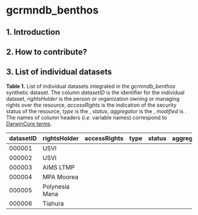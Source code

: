 # gcrmndb_benthos 

## 1. Introduction


## 2. How to contribute?


## 3. List of individual datasets


**Table 1.** List of individual datasets integrated in the *gcrmndb_benthos* synthetic dataset. The column *datasetID* is the identifier for the individual dataset, *rightsHolder* is the person or organization owning or managing rights over the resource, *accessRights* is the indication of the security status of the resource, *type* is the , *status*, *aggregator* is the , *modified* is . The names of column headers (*i.e.* variable names) correspond to [DarwinCore terms](https://dwc.tdwg.org/terms/#identification).



| datasetID      | rightsHolder      | accessRights   | type           | status         | aggregator    | modified      |
|----------------|-------------------|----------------|----------------|----------------|---------------|---------------|
| 000001         | USVI            |                |                |                |               |               |
| 000002         | USVI             |                |                |                |               |               |
| 000003         | AIMS LTMP         |                |                |                |               |               |
| 000004         | MPA Moorea         |                |                |                |               |               |
| 000005         | Polynesia Mana         |                |                |                |               |               |
| 000006         | Tiahura         |                |                |                |               |               |